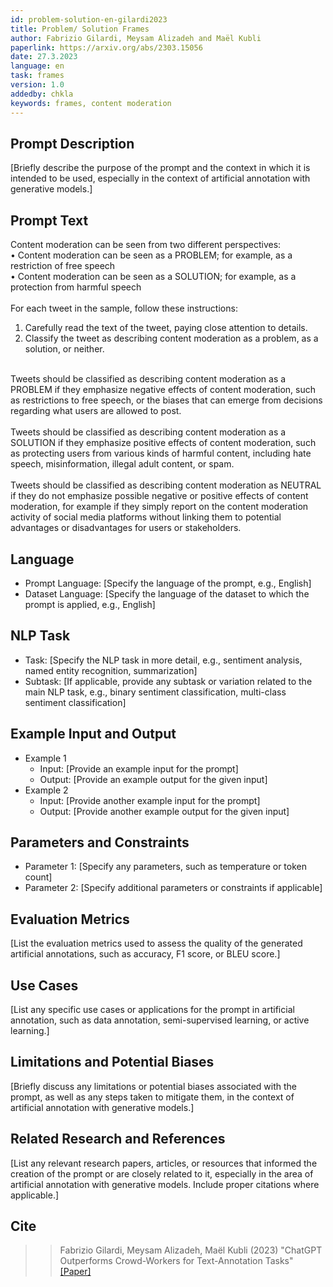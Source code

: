 ```yaml
---
id: problem-solution-en-gilardi2023
title: Problem/ Solution Frames
author: Fabrizio Gilardi, Meysam Alizadeh and Maël Kubli
paperlink: https://arxiv.org/abs/2303.15056 
date: 27.3.2023
language: en
task: frames
version: 1.0
addedby: chkla
keywords: frames, content moderation
---
```


## Prompt Description

[Briefly describe the purpose of the prompt and the context in which it is intended to be used, especially in the context of artificial annotation with generative models.]

## Prompt Text

Content moderation can be seen from two different perspectives:<br>
• Content moderation can be seen as a PROBLEM; for example, as a restriction of free speech<br>
• Content moderation can be seen as a SOLUTION; for example, as a protection from harmful speech<br>
<br>
For each tweet in the sample, follow these instructions:<br>
1. Carefully read the text of the tweet, paying close attention to details.<br>
2. Classify the tweet as describing content moderation as a problem, as a solution, or neither.<br>
<br>
Tweets should be classified as describing content moderation as a PROBLEM if they emphasize negative effects of content moderation, such as restrictions to free speech, or the biases that can emerge from decisions regarding what users are allowed to post.<br>
<br>
Tweets should be classified as describing content moderation as a SOLUTION if they emphasize positive effects of content moderation, such as protecting users from various kinds of harmful content, including hate speech, misinformation, illegal adult content, or spam.<br>
<br>
Tweets should be classified as describing content moderation as NEUTRAL if they do not emphasize possible negative or positive effects of content moderation, for example if they simply report on the content moderation activity of social media platforms without linking them to potential advantages or disadvantages for users or stakeholders.

## Language

- Prompt Language: [Specify the language of the prompt, e.g., English]
- Dataset Language: [Specify the language of the dataset to which the prompt is applied, e.g., English]

## NLP Task

- Task: [Specify the NLP task in more detail, e.g., sentiment analysis, named entity recognition, summarization]
- Subtask: [If applicable, provide any subtask or variation related to the main NLP task, e.g., binary sentiment classification, multi-class sentiment classification]

## Example Input and Output

- Example 1
  - Input: [Provide an example input for the prompt]
  - Output: [Provide an example output for the given input]
- Example 2
  - Input: [Provide another example input for the prompt]
  - Output: [Provide another example output for the given input]

## Parameters and Constraints

- Parameter 1: [Specify any parameters, such as temperature or token count]
- Parameter 2: [Specify additional parameters or constraints if applicable]

## Evaluation Metrics

[List the evaluation metrics used to assess the quality of the generated artificial annotations, such as accuracy, F1 score, or BLEU score.]

## Use Cases

[List any specific use cases or applications for the prompt in artificial annotation, such as data annotation, semi-supervised learning, or active learning.]

## Limitations and Potential Biases

[Briefly discuss any limitations or potential biases associated with the prompt, as well as any steps taken to mitigate them, in the context of artificial annotation with generative models.]

## Related Research and References

[List any relevant research papers, articles, or resources that informed the creation of the prompt or are closely related to it, especially in the area of artificial annotation with generative models. Include proper citations where applicable.]

## Cite

>> Fabrizio Gilardi, Meysam Alizadeh, Maël Kubli (2023) "ChatGPT Outperforms Crowd-Workers for Text-Annotation Tasks" [[Paper]](https://arxiv.org/abs/2303.15056)

